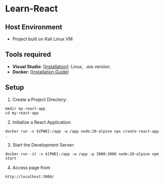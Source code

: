 # Learn-React

## Host Environment
- Project built on Kali Linux VM

## Tools required
- **Visual Studio**: [[Installation](https://code.visualstudio.com/download)]: Linux, `.deb` version.
- **Docker**: [[Installation Guide](https://docs.docker.com/engine/install/)]

## Setup
1. Create a Project Directory:
```
mkdir my-react-app
cd my-react-app
```

2. Initialize a React Application:
```
docker run -v ${PWD}:/app -w /app node:20-alpine npx create-react-app .
```

3. Start the Development Server:
```
docker run -it -v ${PWD}:/app -w /app -p 3000:3000 node:20-alpine npm start
```

4. Access page from
```
http://localhost:3000/
```
